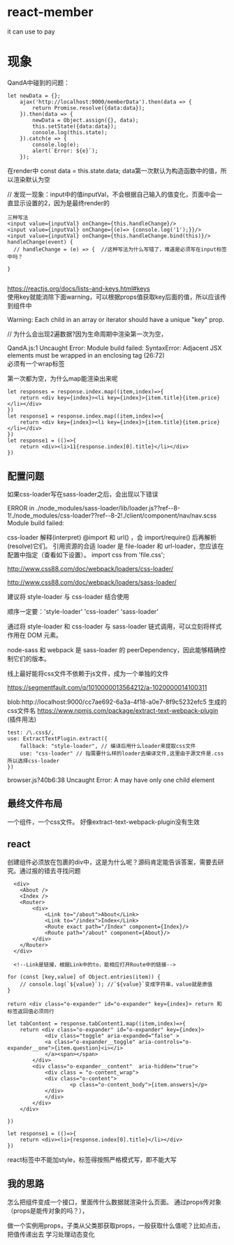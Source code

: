 # react-member
it can use to pay

# 现象

QandA中碰到的问题：
```
let newData = {};
    ajax('http://localhost:9000/memberData').then(data => {
        return Promise.resolve({data:data});
    }).then(data => {
        newData = Object.assign({}, data);    
        this.setState({data:data});
        console.log(this.state);
    }).catch(e => {
        console.log(e);
        alert(`Error: ${e}`);
    });
```
在render中  const data = this.state.data; 
data第一次默认为构造函数中的值，所以渲染默认为空


// 发现一现象：input中的值inputVal，不会根据自己输入的值变化，页面中会一直显示设置的2，因为是最终render的
```
三种写法
<input value={inputVal} onChange={this.handleChange}/>
<input value={inputVal} onChange={(e)=> {console.log('1');}}/>
<input value={inputVal} onChange={this.handleChange.bind(this)}/>
handleChange(event) {
  // handleChange = (e) => {  //这种写法为什么写错了，难道是必须写在input标签中吗？

}
```
## 
https://reactjs.org/docs/lists-and-keys.html#keys  
使用key就能消除下面warning，可以根据props值获取key后面的值，所以应该传到组件中

Warning: Each child in an array or iterator should have a unique "key" prop.

// 为什么会出现2遍数据?因为生命周期中渲染第一次为空，

QandA.js:1 Uncaught Error: Module build failed: SyntaxError: Adjacent JSX elements must be wrapped in an enclosing tag (26:72)   
必须有一个wrap标签

第一次都为空，为什么map能渲染出来呢

```
let responses = response.index.map((item,index)=>{
    return <div key={index}><li key={index}>{item.title}{item.price}</li></div>
})
let response1 = response.index.map((item,index)=>{
    return <div key={index}><li key={index}>{item.title}{item.price}</li></div>
})
let response1 = (()=>{
    return <div><li>11{response.index[0].title}</li></div>
})
```

## 配置问题
如果css-loader写在sass-loader之后，会出现以下错误

ERROR in ./node_modules/sass-loader/lib/loader.js??ref--8-1!./node_modules/css-loader??ref--8-2!./client/component/nav/nav.scss
Module build failed:

css-loader 解释(interpret) @import 和 url() ，会 import/require() 后再解析(resolve)它们。
引用资源的合适 loader 是 file-loader 和 url-loader，您应该在配置中指定（查看如下设置）。
import css from 'file.css';

http://www.css88.com/doc/webpack/loaders/css-loader/

http://www.css88.com/doc/webpack/loaders/sass-loader/

建议将 style-loader 与 css-loader 结合使用

顺序一定要：'style-loader'   'css-loader'  'sass-loader'

通过将 style-loader 和 css-loader 与 sass-loader 链式调用，可以立刻将样式作用在 DOM 元素。

node-sass 和 webpack 是 sass-loader 的 peerDependency，因此能够精确控制它们的版本。

线上最好能将css文件不依赖于js文件，成为一个单独的文件


https://segmentfault.com/q/1010000013564212/a-1020000014100311

blob:http://localhost:9000/cc7ae692-6a3a-4f18-a0e7-8f9c5232efc5  生成的css文件名
https://www.npmjs.com/package/extract-text-webpack-plugin  (插件用法)
```
test: /\.css$/,
use: ExtractTextPlugin.extract({
    fallback: "style-loader", // 编译后用什么loader来提取css文件
    use: "css-loader" // 指需要什么样的loader去编译文件,这里由于源文件是.css所以选择css-loader
})
```

browser.js?40b6:38 Uncaught Error: A <Router> may have only one child element

## 最终文件布局
一个组件，一个css文件。
好像extract-text-webpack-plugin没有生效

## react
创建组件必须放在包裹的div中，这是为什么呢？源码肯定能告诉答案，需要去研究。通过报的错去寻找问题
```
  <div>
    <About />
    <Index />
    <Router>    
        <div>
            <Link to="/about">About</Link>
            <Link to="/index">Index</Link>
            <Route exact path="/Index" component={Index}/>  
            <Route path="/about" component={About}/>
        </div>
    </Router>
  </div>

  <!--Link是链接，根据Link中的to，能相应打开Route中的链接-->
```
```
for (const [key,value] of Object.entries(item)) {
    // console.log(`${value}`); //`${value}`变成字符串，value就是原值
}
```
```
return <div class="o-expander" id="o-expander" key={index}> return 和 标签返回值必须同行
```
```
let tabContent = response.tabContent1.map((item,index)=>{
    return <div class="o-expander" id="o-expander" key={index}>
            <div class="toggle" aria-expanded="false" >
            <a class="o-expander__toggle" aria-controls="o-expander__one">{item.question}<i></i>
            </a><span></span>
        </div>
        <div class="o-expander__content"  aria-hidden="true">
            <div class = "o-content_wrap">
            <div class="o-content">
                    <p class="o-content_body">{item.answers}</p>  
            </div>
            </div>
        </div>
    </div>
    
})

let response1 = (()=>{
    return <div><li>{response.index[0].title}</li></div>
})
```
react标签中不能加style，标签得按照严格模式写，即不能大写

## 我的思路
怎么把组件变成一个接口，里面传什么数据就渲染什么页面。
通过props传对象（props是能传对象的吗？），

做一个实例用props，子类从父类那获取props，一般获取什么值呢？比如点击，把值传递出去
学习处理动态变化